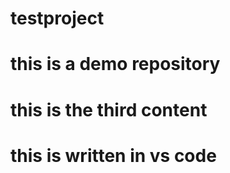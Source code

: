 # testproject



# this is a demo repository

# this is the third content

# this is written in vs code

